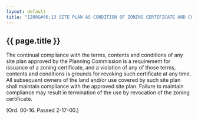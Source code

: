 ---
layout: default 
title: "1280&#46;13 SITE PLAN AS CONDITION OF ZONING CERTIFICATE AND CONTINUATION OF USE."---

{{ page.title }}
----------------

The continual compliance with the terms, contents and conditions of any
site plan approved by the Planning Commission is a requirement for
issuance of a zoning certificate, and a violation of any of those terms,
contents and conditions is grounds for revoking such certificate at any
time. All subsequent owners of the land and/or use covered by such site
plan shall maintain compliance with the approved site plan. Failure to
maintain compliance may result in termination of the use by revocation
of the zoning certificate.

(Ord. 00-16. Passed 2-17-00.)
